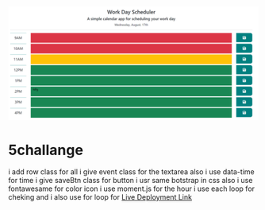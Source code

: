 ![this is my challange-5 screnshot](https://github.com/rafiqnasrat/5challange/blob/main/SCREN.MY.png)
# 5challange
i add row class for all 
i give event class for the textarea
also i use data-time for time
i give saveBtn class for button
i usr same botstrap in css 
also i use fontawesame for color icon
i use moment.js for the hour 
i use each loop for cheking
and i also use for loop for 
[Live Deployment Link](https://rafiqnasrat.github.io/5challange/)

